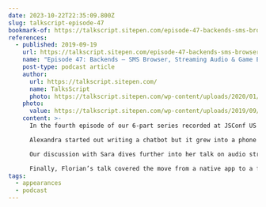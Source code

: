 ```yaml
---
date: 2023-10-22T22:35:09.800Z
slug: talkscript-episode-47
bookmark-of: https://talkscript.sitepen.com/episode-47-backends-sms-browser-streaming-audio-game-engine/
references:
  - published: 2019-09-19
    url: https://talkscript.sitepen.com/episode-47-backends-sms-browser-streaming-audio-game-engine/
    name: "Episode 47: Backends – SMS Browser, Streaming Audio & Game Engine"
    post-type: podcast article
    author:
      url: https://talkscript.sitepen.com/
      name: TalksScript
      photo: https://talkscript.sitepen.com/wp-content/uploads/2020/01/TS-Logo-1.svg
    photo:
      value: https://talkscript.sitepen.com/wp-content/uploads/2019/09/TalkScript-Ep47-blog.png
    content: >-
      In the fourth episode of our 6-part series recorded at JSConf US 2019, the team interviews Alexandra Sunderland, Sara Fecadu, and Florian Rival around the theme of backend services.

      Alexandra started out writing a chatbot but it grew into a phone app that can browse the web without a data plan. We talk about the unique server that drives this app and some of the amazing compression used in order to reduce page size by multiple orders of magnitude.

      Our discussion with Sara dives further into her talk on audio streaming formats. From using packet loss detection on the server to smarter clients that move between different files as necessary, we look at how browsers arrived at the current streaming models. We compare Apple’s streaming API to the standardized API and how we think their relative popularity may change.

      Finally, Florian’s talk covered the move from a native app to a front-end powered by React and a backend made possible by WebAssembly. While the actual talk covered a lot about the frontend, we are able to spend some extra time discussing the benefits of using web technologies in the frontend and whatever is the most appropriate language or languages to drive everything that’s not part of the user interface.
tags:
  - appearances
  - podcast
---
```

